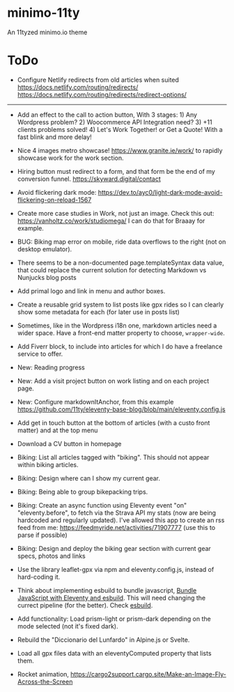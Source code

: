 # minimo-11ty

An 11tyzed minimo.io theme

# ToDo

-   Configure Netlify redirects from old articles when suited
    https://docs.netlify.com/routing/redirects/
    https://docs.netlify.com/routing/redirects/redirect-options/

---

-   Add an effect to the call to action button, With 3 stages: 1) Any Wordpress problem? 2) Woocommerce API Integration need? 3) +11 clients problems solved! 4) Let's Work Together! or Get a Quote! With a fast blink and more delay!

-   Nice 4 images metro showcase!
    https://www.granite.ie/work/ to rapidly showcase work for the work section.

-   Hiring button must redirect to a form, and that form be the end of my conversion funnel.
    https://skyward.digital/contact
-   Avoid flickering dark mode: https://dev.to/ayc0/light-dark-mode-avoid-flickering-on-reload-1567
-   Create more case studies in Work, not just an image. Check this out: https://vanholtz.co/work/studiomega/
    I can do that for Braaay for example.
-   BUG: Biking map error on mobile, ride data overflows to the right (not on desktop emulator).
-   There seems to be a non-documented page.templateSyntax data value, that could replace the current solution for detecting Markdown vs Nunjucks blog posts
-   Add primal logo and link in menu and author boxes.
-   Create a reusable grid system to list posts like gpx rides so I can clearly show some metadata for each (for later use in posts list)
-   Sometimes, like in the Wordpress i18n one, markdown articles need a wider space. Have a front-end matter property to choose, `wrapper-wide`.
-   Add Fiverr block, to include into articles for which I do have a freelance service to offer.
-   New: Reading progress
-   New: Add a visit project button on work listing and on each project page.
-   New: Configure markdownItAnchor, from this example https://github.com/11ty/eleventy-base-blog/blob/main/eleventy.config.js
-   Add get in touch button at the bottom of articles (with a custo front matter) and at the top menu
-   Download a CV button in homepage
-   Biking: List all articles tagged with "biking". This should not appear within biking articles.
-   Biking: Design where can I show my current gear.
-   Biking: Being able to group bikepacking trips.
-   Biking: Create an async function using Eleventy event "on" "eleventy.before", to fetch via the Strava API my stats (now are being hardcoded and regularly updated). I've allowed this app to create an rss feed from me: https://feedmyride.net/activities/71907777 (use this to parse if possible)
-   Biking: Design and deploy the biking gear section with current gear specs, photos and links
-   Use the library leaflet-gpx via npm and eleventy.config.js, instead of hard-coding it.
-   Think about implementing esbuild to bundle javascript, [Bundle JavaScript with Eleventy and esbuild](https://blog.r0b.io/post/bundle-javascript-with-eleventy-and-esbuild/). This will need changing the currect pipeline (for the better). Check [esbuild](https://github.com/evanw/esbuild).
-   Add functionality: Load prism-light or prism-dark depending on the mode selected (not it's fixed dark).
-   Rebuild the "Diccionario del Lunfardo" in Alpine.js or Svelte.
-   Load all gpx files data with an eleventyComputed property that lists them.
-   Rocket animation, https://cargo2support.cargo.site/Make-an-Image-Fly-Across-the-Screen
